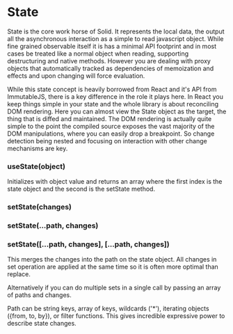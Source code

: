 # State

State is the core work horse of Solid. It represents the local data, the output all the asynchronous interaction as a simple to read javascript object. While fine grained observable itself it is has a minimal API footprint and in most cases be treated like a normal object when reading, supporting destructuring and native methods. However you are dealing with proxy objects that automatically tracked as dependencies of memoization and effects and upon changing will force evaluation.

While this state concept is heavily borrowed from React and it's API from ImmutableJS, there is a key difference in the role it plays here. In React you keep things simple in your state and the whole library is about reconciling DOM rendering. Here you can almost view the State object as the target, the thing that is diffed and maintained. The DOM rendering is actually quite simple to the point the compiled source exposes the vast majority of the DOM manipulations, where you can easily drop a breakpoint. So change detection being nested and focusing on interaction with other change mechanisms are key.

### useState(object)

Initializes with object value and returns an array where the first index is the state object and the second is the setState method.

### setState(changes)
### setState(...path, changes)
### setState([...path, changes], [...path, changes])

This merges the changes into the path on the state object. All changes in set operation are applied at the same time so it is often more optimal than replace.

Alternatively if you can do multiple sets in a single call by passing an array of paths and changes.

Path can be string keys, array of keys, wildcards ('*'), iterating objects ({from, to, by}), or filter functions. This gives incredible expressive power to describe state changes.

